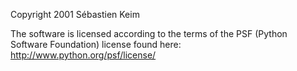 Copyright 2001 Sébastien Keim

The software is licensed according to the terms of the PSF (Python Software Foundation) license found here: http://www.python.org/psf/license/